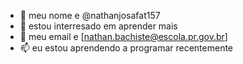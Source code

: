 - 👋 meu nome e @nathanjosafat157
- 👀 estou interresado em aprender mais
- 🌱 meu email e [nathan.bachiste@escola.pr.gov.br]
- 📫 eu estou aprendendo a programar recentemente

<!---
nathanjosafat157/nathanjosafat157 is a ✨ special ✨ repository because its `README.md` (this file) appears on your GitHub profile.
You can click the Preview link to take a look at your changes.
--->
